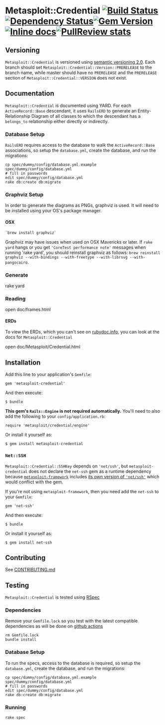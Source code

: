 # Metasploit::Credential [![Build Status](https://github.com/rapid7/metasploit-credential/actions/workflows/verify.yml/badge.svg)](https://github.com/rapid7/metasploit-credential/actions/workflows/verify.yml)[![Dependency Status](https://gemnasium.com/rapid7/metasploit-credential.svg)](https://gemnasium.com/rapid7/metasploit-credential)[![Gem Version](https://badge.fury.io/rb/metasploit-credential.svg)](http://badge.fury.io/rb/metasploit-credential)[![Inline docs](http://inch-ci.org/github/rapid7/metasploit-credential.svg)](http://inch-ci.org/github/rapid7/metasploit-credential)[![PullReview stats](https://www.pullreview.com/github/rapid7/metasploit-credential/badges/master.svg)](https://www.pullreview.com/github/rapid7/metasploit-credential/reviews/master)

## Versioning

`Metasploit::Credential` is versioned using [semantic versioning 2.0](http://semver.org/spec/v2.0.0.html).  Each branch
should set `Metasploit::Credential::Version::PRERELEASE` to the branch name, while master should have no `PRERELEASE`
and the `PRERELEASE` section of `Metasploit::Credential::VERSION` does not exist.

## Documentation

`Metasploit::Credential` is documented using YARD.  For each `ActiveRecord::Base` descendant, it uses `RailsERD` to
generate an Entity-Relationship Diagram of all classes to which the descendant has a `belongs_to` relationship either
directly or indirectly.

### Database Setup

`RailsERD` requires access to the database to walk the `ActiveRecord::Base` associations, so setup the `database.yml`,
create the database, and run the migrations:

    cp spec/dummy/config/database.yml.example spec/dummy/config/database.yml
    # fill in passwords
    edit spec/dummy/config/database.yml
    rake db:create db:migrate
    
### Graphviz Setup

In order to generate the diagrams as PNGs, graphviz is used.  It will need to be installed using your OS's package
manager.

#### OSX

    `brew install graphviz`

Graphviz may have issues when used on OSX Mavericks or later.  If `rake yard` hangs or you get
`'CoreTest performance note'` messages when running 'rake yard', you should reinstall graphviz as follows:
`brew reinstall graphviz --with-bindings --with-freetype --with-librsvg --with-pangocairo`.

### Generate

   rake yard
   
### Reading

   open doc/frames.html
   
#### ERDs

To view the ERDs, which you can't see on [rubydoc.info](http://rubydoc.info/gems/metasploit-credential), you can look
at the docs for `Metasploit::Credential`

   open doc/Metasploit/Credential.html

## Installation

Add this line to your application's `Gemfile`:

    gem 'metasploit-credential'

And then execute:

    $ bundle
    
**This gem's `Rails::Engine` is not required automatically.** You'll need to also add the following to your `config/application.rb`:

    require 'metasploit/credential/engine'

Or install it yourself as:

    $ gem install metasploit-credential

### `Net::SSH`

`Metasploit::Credential::SSHKey` depends on `'net/ssh'`, but `metasploit-credential` does not declare the `net-ssh` gem
as a runtime dependency because [`metasploit-framework`](https://github.com/rapid7/metasploit-framework) includes
[its own version of `'net/ssh'`](https://github.com/rapid7/metasploit-framework/blob/master/lib/net/ssh.rb) which would
conflict with the gem.

If you're not using `metasploit-framework`, then you need add the `net-ssh` to your `Gemfile`:

    gem 'net-ssh'

And then execute:

    $ bundle

Or install it yourself as:

    $ gem install net-ssh

## Contributing

See [CONTRIBUTING.md](CONTRIBUTING.md)

## Testing

`Metasploit::Credential` is tested using [RSpec](https://github.com/rspec/rspec)

### Dependencies

Remove your `Gemfile.lock` so you test with the latest compatible dependencies as will be done on
[github actions](https://github.com/rapid7/metasploit-credential/actions/workflows/verify.yml)

    rm Gemfile.lock
    bundle install

### Database Setup

To run the specs, access to the database is required, so setup the `database.yml`, create the database, and run the
migrations:

    cp spec/dummy/config/database.yml.example spec/dummy/config/database.yml
    # fill in passwords
    edit spec/dummy/config/database.yml
    rake db:create db:migrate

### Running

    rake spec
